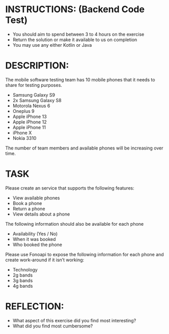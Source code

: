 # INSTRUCTIONS: (Backend Code Test)
* You should aim to spend between 3 to 4 hours on the exercise 
* Return the solution or make it available to us on completion 
* You may use any either Kotlin or Java

# DESCRIPTION:
The mobile software testing team has 10 mobile phones that it needs to share for testing purposes.
- Samsung Galaxy S9
- 2x Samsung Galaxy S8
- Motorola Nexus 6
- Oneplus 9
- Apple iPhone 13
- Apple iPhone 12
- Apple iPhone 11
- iPhone X
- Nokia 3310

The number of team members and available phones will be increasing over time.

# TASK
Please create an service that supports the following features:
* View available phones
* Book a phone
* Return a phone
* View details about a phone

The following information should also be available for each phone 
* Availability (Yes / No)
* When it was booked
* Who booked the phone

Please use Fonoapi to expose the following information for each phone and create work-around if it isn’t working:
- Technology
- 2g bands
- 3g bands
- 4g bands
  
# REFLECTION:
* What aspect of this exercise did you find most interesting?
* What did you find most cumbersome?
